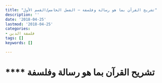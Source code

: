 ```yaml
---
title: "تشريح القرآن بما هو رسالة وفلسفة – الفصل الخامس/القسم الأول"
description: ''
date: '2018-04-25'
lastmod: '2018-04-25'
categories:
- فلسفة الدين
tags: []
keywords: []

---
```

# **** **تشريح القرآن** بما هو رسالة وفلسفة

###
